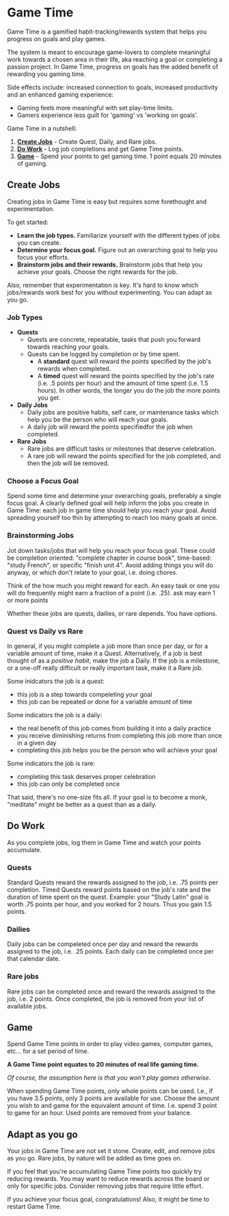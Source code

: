 # Game Time

Game Time is a gamified habit-tracking/rewards system that helps you progress on goals and play games.

The system is meant to encourage game-lovers to complete meaningful work towards a chosen area in their life, aka reaching a goal or completing a passion project. In Game Time, progress on goals has the added benefit of rewarding you gaming time.

Side effects include: increased connection to goals, increased productivity and an enhanced gaming experience:

- Gaming feels more meaningful with set play-time limits.
- Gamers experience less guilt for 'gaming' vs 'working on goals'.

Game Time in a nutshell:

1. **[Create Jobs](#Create-Jobs)** - Create Quest, Daily, and Rare jobs.
2. **[Do Work](#Do-Work)** - Log job completions and get Game Time points.
3. **[Game](#Game)** - Spend your points to get gaming time. 1 point equals 20 minutes of gaming.

## Create Jobs

Creating jobs in Game Time is easy but requires some forethought and experimentation.

To get started:

- **Learn the job types.** Familiarize yourself with the different types of jobs you can create.
- **Determine your focus goal.** Figure out an overarching goal to help you focus your efforts.
- **Brainstorm jobs and their rewards.** Brainstorm jobs that help you achieve your goals. Choose the right rewards for the job.

Also, remember that experimentation is key. It's hard to know which jobs/rewards work best for you without experimenting. You can adapt as you go.

### Job Types

- **Quests**
  - Quests are concrete, repeatable, tasks that push you forward towards reaching your goals.
  - Quests can be logged by completion or by time spent.
    - A **standard** quest will reward the points specified by the job's rewards when completed.
    - A **timed** quest will reward the points specified by the job's rate (i.e. .5 points per hour) and the amount of time spent (i.e. 1.5 hours). In other words, the longer you do the job the more points you get.
- **Daily Jobs**
  - Daily jobs are positive habits, self care, or maintenance tasks which help you be the person who will reach your goals.
  - A daily job will reward the points specifiedfor the job when completed.
- **Rare Jobs**
  - Rare jobs are difficult tasks or milestones that deserve celebration.
  - A rare job will reward the points specified for the job completed, and then the job will be removed.

### Choose a Focus Goal

Spend some time and determine your overarching goals, preferably a single focus goal. A clearly defined goal will help inform the jobs you create in Game Time: each job in game time should help you reach your goal. Avoid spreading yourself too thin by attempting to reach too many goals at once.

### Brainstorming Jobs

Jot down tasks/jobs that will help you reach your focus goal. These could be completion oriented: "complete chapter in course book", time-based: "study French", or specific "finish unit 4". Avoid adding things you will do anyway, or which don't relate to your goal, i.e. doing chores.

Think of the how much you might reward for each. An easy task or one you will do frequently might earn a fraction of a point (i.e. .25). ask may earn 1 or more points

Whether these jobs are quests, dailies, or rare depends. You have options.

### Quest vs Daily vs Rare

In general, if you might complete a job more than once per day, or for a variable amount of time, make it a Quest. Alternatively, if a job is best thought of as a _positive habit_, make the job a Daily. If the job is a milestone, or a one-off really difficult or really important task, make it a Rare job.

Some inidcators the job is a quest:

- this job is a step towards compeleting your goal
- this job can be repeated or done for a variable amount of time

Some indicators the job is a daily:

- the real benefit of this job comes from building it into a daily practice
- you receive diminishing returns from completing this job more than once in a given day
- completing this job helps you be the person who will achieve your goal

Some indicators the job is rare:

- completing this task deserves proper celebration
- this job can only be completed once

That said, there's no one-size fits all. If your goal is to become a monk, "meditate" might be better as a quest than as a daily.

## Do Work

As you complete jobs, log them in Game Time and watch your points accumulate.

### Quests

Standard Quests reward the rewards assigned to the job, i.e. .75 points per completion. Timed Quests reward points based on the job's rate and the duration of time spent on the quest. Example: your "Study Latin" goal is worth .75 points per hour, and you worked for 2 hours. Thus you gain 1.5 points.

### Dailies

Daily jobs can be compeleted once per day and reward the rewards assigned to the job, i.e. .25 points. Each daily can be completed once per that calendar date.

### Rare jobs

Rare jobs can be completed once and reward the rewards assigned to the job, i.e. 2 points. Once completed, the job is removed from your list of available jobs.

## Game

Spend Game Time points in order to play video games, computer games, etc... for a set period of time.

**A Game Time point equates to 20 minutes of real life gaming time.**

_Of course, the assumption here is that you won't play games otherwise._

When spending Game Time points, only whole points can be used. I.e., if you have 3.5 points, only 3 points are available for use. Choose the amount you wish to and game for the equivalent amount of time. I.e. spend 3 point to game for an hour. Used points are removed from your balance.

## Adapt as you go

Your jobs in Game Time are not set it stone. Create, edit, and remove jobs as you go. Rare jobs, by nature will be added as time goes on.

If you feel that you're accumulating Game Time points too quickly try reducing rewards. You may want to reduce rewards across the board or only for specific jobs. Consider removing jobs that require little effort.

If you achieve your focus goal, congratulations! Also, it might be time to restart Game Time.

